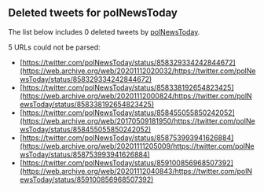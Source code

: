 ## Deleted tweets for polNewsToday

The list below includes 0 deleted tweets by
[polNewsToday](https://twitter.com/polNewsToday).


5 URLs could not be parsed:

* [https://twitter.com/polNewsToday/status/858329334242844672](https://web.archive.org/web/20201112020032/https://twitter.com/polNewsToday/status/858329334242844672)
* [https://twitter.com/polNewsToday/status/858338192654823425](https://web.archive.org/web/20201112000824/https://twitter.com/polNewsToday/status/858338192654823425)
* [https://twitter.com/polNewsToday/status/858455055850242052](https://web.archive.org/web/20170509181950/https://twitter.com/polNewsToday/status/858455055850242052)
* [https://twitter.com/polNewsToday/status/858753993941626884](https://web.archive.org/web/20201111205009/https://twitter.com/polNewsToday/status/858753993941626884)
* [https://twitter.com/polNewsToday/status/859100856968507392](https://web.archive.org/web/20201112040843/https://twitter.com/polNewsToday/status/859100856968507392)
